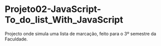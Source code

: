 # Projeto02-JavaScript-To_do_list_With_JavaScript
Projecto onde simula uma lista de marcação, feito para o 3º semestre da Faculdade.
